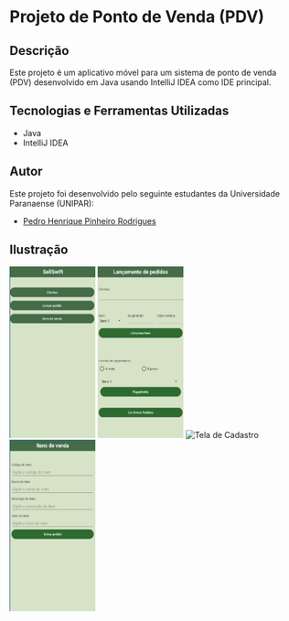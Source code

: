 # Projeto de Ponto de Venda (PDV)

## Descrição

Este projeto é um aplicativo móvel para um sistema de ponto de venda (PDV) desenvolvido em Java usando IntelliJ IDEA como IDE principal.

## Tecnologias e Ferramentas Utilizadas

- Java
- IntelliJ IDEA
## Autor

Este projeto foi desenvolvido pelo seguinte estudantes da Universidade Paranaense (UNIPAR):

- [Pedro Henrique Pinheiro Rodrigues](https://github.com/R0DRlGUES)
## Ilustração

<div>
<img src="Imagens/2c9c94f1-066d-40be-a042-423357c18bae.jpg" alt="Tela Inicial" width="150" height="300">
<img src="Imagens/7eee0295-fa8f-4eb0-817a-f679f5205999.jpg" alt="Tela de Login" width="150" height="300">  
<img src="Imagens/Sem%20título.png" alt="Tela de Cadastro" width="150" height="300">
<img src="Imagens/f2da1baa-b106-4d7d-bfd4-e5ad2a25656d.jpg" alt="Retalatório de Vendas" width="150" height="300"> 
</div>

